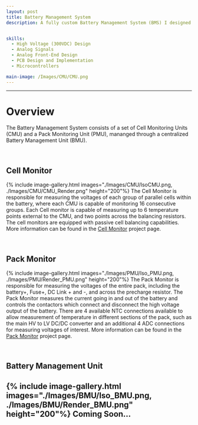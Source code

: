 ```yaml
---
layout: post
title: Battery Management System
description: A fully custom Battery Management System (BMS) I designed for the 2025 ANU Solar Racing iteration. Designed to monitor and maintain the 160V battery pack and all lithium ion cells present within it. Developed with cutting edge safety technology through the TI BQ796XX-Q1 chipset with safety, reliability, efficiency and cost at the forefront. Through this project I learned and tested years of circuit, PCB and microcontroller software design, with hand soldering and rigorous testing leading to a design I am incredibly proud of.


skills: 
  - High Voltage (300VDC) Design
  - Analog Signals
  - Analog Front-End Design
  - PCB Design and Implementation
  - Microcontrollers

main-image: /Images/CMU/CMU.png
---
```


---
# Overview
The Battery Management System consists of a set of Cell Monitoring Units (CMU) and a Pack Monitoring Unit (PMU), mananged through a centralized Battery Management Unit (BMU).

<br>

## Cell Monitor
{% include image-gallery.html images="./Images/CMU/IsoCMU.png, ./Images/CMU/CMU_Render.png" height="200"%}
The Cell Monitor is responsible for measuring the voltages of each group of parallel cells within the battery, where each CMU is capable of monitoring 16 consecutive groups. Each Cell monitor is capable of measuring up to 6 temperature points external to the CMU, and two points across the balancing resistors. The cell monitors are equipped with passive cell balancing capabilities. More information can be found in the <a href="../../cell-monitor/index/">Cell Monitor</a> project page.

<br>

## Pack Monitor
{% include image-gallery.html images="./Images/PMU/Iso_PMU.png, ./Images/PMU/Render_PMU.png" height="200"%}
The Pack Monitor is responsible for measuring the voltages of the entire pack, including the battery+, Fuse+, DC Link + and -, and across the precharge resistor. The Pack Monitor measures the current going in and out of the battery and controls the contactors which connect and disconnect the high voltage output of the battery. There are 4 available NTC connections available to allow measurement of temperature in different sections of the pack, such as the main HV to LV DC/DC converter and an additional 4 ADC connections for measuring voltages of interest. More information can be found in the <a href="../../pack-monitor/index/">Pack Monitor</a> project page.

<br>

## Battery Management Unit
{% include image-gallery.html images="./Images/BMU/Iso_BMU.png, ./Images/BMU/Render_BMU.png" height="200"%}
Coming Soon...
---


